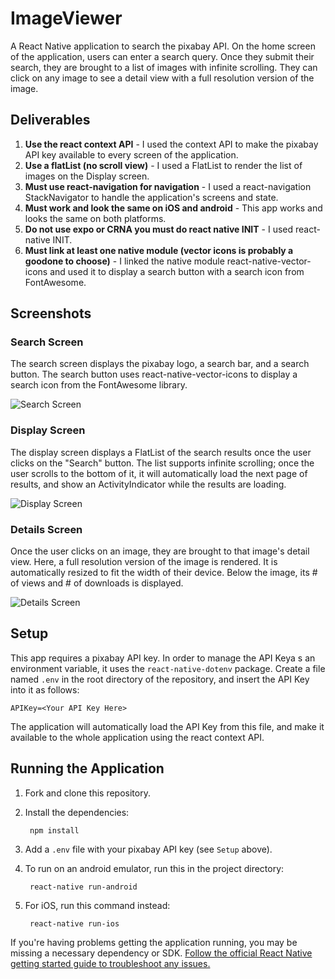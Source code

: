 # ImageViewer

A React Native application to search the pixabay API. On the home screen of the application, users can enter a search query. Once they submit their search, they are brought to a list of images with infinite scrolling. They can click on any image to see a detail view with a full resolution version of the image.

## Deliverables

1. **Use the react context API** - I used the context API to make the pixabay API key available to every screen of the application.
2. **Use a flatList (no scroll view)** - I used a FlatList to render the list of images on the Display screen.
3. **Must use react-navigation for navigation** - I used a react-navigation StackNavigator to handle the application's screens and state.
4. **Must work and look the same on iOS and android** - This app works and looks the same on both platforms.
5. **Do not use expo or CRNA you must do react native INIT** - I  used react-native INIT.
6. **Must link at least one native module (vector icons is probably a goodone to choose)** - I linked the native module react-native-vector-icons and used it to display a search button with a search icon from FontAwesome.

## Screenshots

### Search Screen

The search screen displays the pixabay logo, a search bar, and a search button. The search button uses react-native-vector-icons to display a search icon from the FontAwesome library.

![Search Screen](/screenshots/SearchScreen.PNG)

### Display Screen

The display screen displays a FlatList of the search results once the user clicks on the "Search" button. The list supports infinite scrolling; once the user scrolls to the bottom of it, it will automatically load the next page of results, and show an ActivityIndicator while the results are loading.

![Display Screen](/screenshots/DisplayScreen.PNG)

### Details Screen

Once the user clicks on an image, they are brought to that image's detail view. Here, a full resolution version of the image is rendered. It is automatically resized to fit the width of their device. Below the image, its # of views and # of downloads is displayed.

![Details Screen](/screenshots/DetailsScreen.PNG)

## Setup

This app requires a pixabay API key. In order to manage the API Keya s an environment variable, it uses the `react-native-dotenv` package. Create a file named `.env` in the root directory of the repository, and insert the API Key into it as follows:

    APIKey=<Your API Key Here>

The application will automatically load the API Key from this file, and make it available to  the whole application using the react context API.

## Running the Application

1. Fork and clone this repository.

2. Install the dependencies:

        npm install

3. Add a `.env` file with your pixabay API key (see `Setup` above).

4. To run on an android emulator, run this in the project directory:

        react-native run-android

5. For iOS, run this command instead:

        react-native run-ios

If you're having problems getting the application running, you may be missing a necessary dependency or SDK. [Follow the official React Native getting started guide to troubleshoot any issues.](https://facebook.github.io/react-native/docs/getting-started.html)
